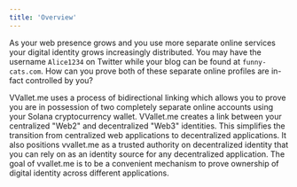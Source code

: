 ```yaml
---
title: 'Overview'
---
```


As your web presence grows and you use more separate online services your digital identity grows increasingly distributed. You may have the username `Alice1234` on Twitter while your blog can be found at `funny-cats.com`. How can you prove both of these separate online profiles are in-fact controlled by you?

VVallet.me uses a process of bidirectional linking which allows you to prove you are in possession of two completely separate online accounts using your Solana cryptocurrency wallet. VVallet.me creates a link between your centralized "Web2" and decentralized "Web3" identities. This simplifies the transition from centralized web applications to decentralized applications. It also positions vvallet.me as a trusted authority on decentralized identity that you can rely on as an identity source for any decentralized application. The goal of vvallet.me is to be a convenient mechanism to prove ownership of digital identity across different applications.
